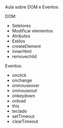 Aula sobre DOM e Eventos

DOM:

- Seletores
- Modificar elementos
- Atributos
- Estilos
- createElement
- innerHtml
- removechild

Eventos:

- onclick
- onchange
- onmouseover
- onmouseout
- onkeydown
- onload
- this
- teclado
- setTimeout
- clearTimeout
